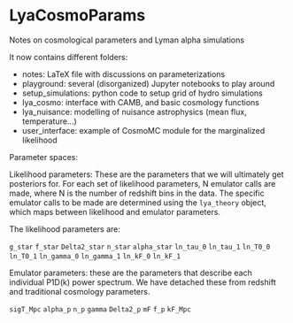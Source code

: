 # LyaCosmoParams
Notes on cosmological parameters and Lyman alpha simulations

It now contains different folders:
 - notes: LaTeX file with discussions on parameterizations
 - playground: several (disorganized) Jupyter notebooks to play around
 - setup_simulations: python code to setup grid of hydro simulations
 - lya_cosmo: interface with CAMB, and basic cosmology functions
 - lya_nuisance: modelling of nuisance astrophysics (mean flux, temperature...)
 - user_interface: example of CosmoMC module for the marginalized likelihood


Parameter spaces:

Likelihood parameters: These are the parameters that we will ultimately get posteriors for. For each set of likelihood parameters, N emulator calls are made, where N is the number of redshift bins in the data. The specific emulator calls to be made are determined using the `lya_theory` object, which maps between likelihood and emulator parameters.

The likelihood parameters are:

`g_star`
`f_star`
`Delta2_star`
`n_star`
`alpha_star`
`ln_tau_0`
`ln_tau_1`
`ln_T0_0`
`ln_T0_1`
`ln_gamma_0`
`ln_gamma_1`
`ln_kF_0`
`ln_kF_1`

Emulator parameters: these are the parameters that describe each individual P1D(k) power spectrum. We have detached these from redshift and traditional cosmology parameters.

`sigT_Mpc`
`alpha_p`
`n_p`
`gamma`
`Delta2_p`
`mF`
`f_p`
`kF_Mpc`
